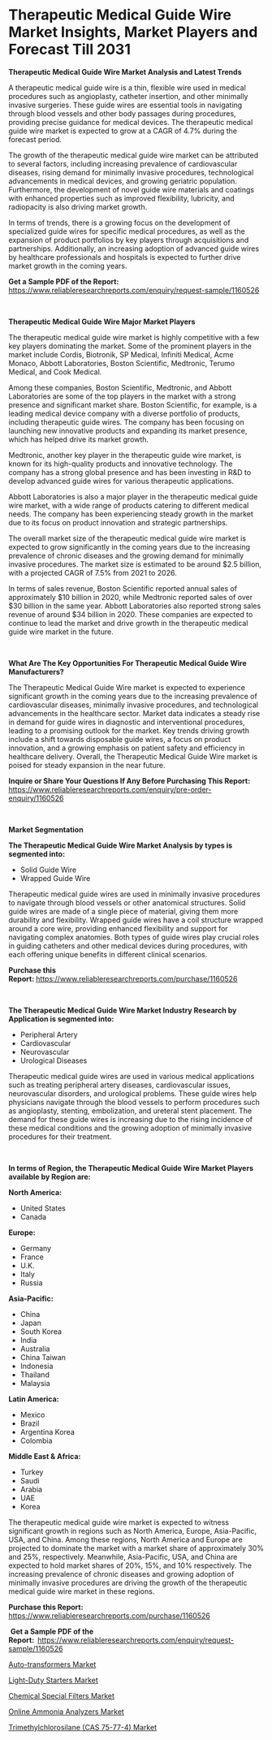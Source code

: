 <p><h1>Therapeutic Medical Guide Wire Market Insights, Market Players and Forecast Till 2031</h1></p><p><strong>Therapeutic Medical Guide Wire Market Analysis and Latest Trends</strong></p>
<p><p>A therapeutic medical guide wire is a thin, flexible wire used in medical procedures such as angioplasty, catheter insertion, and other minimally invasive surgeries. These guide wires are essential tools in navigating through blood vessels and other body passages during procedures, providing precise guidance for medical devices. The therapeutic medical guide wire market is expected to grow at a CAGR of 4.7% during the forecast period.</p><p>The growth of the therapeutic medical guide wire market can be attributed to several factors, including increasing prevalence of cardiovascular diseases, rising demand for minimally invasive procedures, technological advancements in medical devices, and growing geriatric population. Furthermore, the development of novel guide wire materials and coatings with enhanced properties such as improved flexibility, lubricity, and radiopacity is also driving market growth.</p><p>In terms of trends, there is a growing focus on the development of specialized guide wires for specific medical procedures, as well as the expansion of product portfolios by key players through acquisitions and partnerships. Additionally, an increasing adoption of advanced guide wires by healthcare professionals and hospitals is expected to further drive market growth in the coming years.</p></p>
<p><strong>Get a Sample PDF of the Report:&nbsp;</strong> <a href="https://www.reliableresearchreports.com/enquiry/request-sample/1160526">https://www.reliableresearchreports.com/enquiry/request-sample/1160526</a></p>
<p>&nbsp;</p>
<p><strong>Therapeutic Medical Guide Wire Major Market Players</strong></p>
<p><p>The therapeutic medical guide wire market is highly competitive with a few key players dominating the market. Some of the prominent players in the market include Cordis, Biotronik, SP Medical, Infiniti Medical, Acme Monaco, Abbott Laboratories, Boston Scientific, Medtronic, Terumo Medical, and Cook Medical.</p><p>Among these companies, Boston Scientific, Medtronic, and Abbott Laboratories are some of the top players in the market with a strong presence and significant market share. Boston Scientific, for example, is a leading medical device company with a diverse portfolio of products, including therapeutic guide wires. The company has been focusing on launching new innovative products and expanding its market presence, which has helped drive its market growth.</p><p>Medtronic, another key player in the therapeutic guide wire market, is known for its high-quality products and innovative technology. The company has a strong global presence and has been investing in R&D to develop advanced guide wires for various therapeutic applications.</p><p>Abbott Laboratories is also a major player in the therapeutic medical guide wire market, with a wide range of products catering to different medical needs. The company has been experiencing steady growth in the market due to its focus on product innovation and strategic partnerships.</p><p>The overall market size of the therapeutic medical guide wire market is expected to grow significantly in the coming years due to the increasing prevalence of chronic diseases and the growing demand for minimally invasive procedures. The market size is estimated to be around $2.5 billion, with a projected CAGR of 7.5% from 2021 to 2026.</p><p>In terms of sales revenue, Boston Scientific reported annual sales of approximately $10 billion in 2020, while Medtronic reported sales of over $30 billion in the same year. Abbott Laboratories also reported strong sales revenue of around $34 billion in 2020. These companies are expected to continue to lead the market and drive growth in the therapeutic medical guide wire market in the future.</p></p>
<p>&nbsp;</p>
<p><strong>What Are The Key Opportunities For Therapeutic Medical Guide Wire Manufacturers?</strong></p>
<p><p>The Therapeutic Medical Guide Wire market is expected to experience significant growth in the coming years due to the increasing prevalence of cardiovascular diseases, minimally invasive procedures, and technological advancements in the healthcare sector. Market data indicates a steady rise in demand for guide wires in diagnostic and interventional procedures, leading to a promising outlook for the market. Key trends driving growth include a shift towards disposable guide wires, a focus on product innovation, and a growing emphasis on patient safety and efficiency in healthcare delivery. Overall, the Therapeutic Medical Guide Wire market is poised for steady expansion in the near future.</p></p>
<p><strong>Inquire or Share Your Questions If Any Before Purchasing This Report:</strong> <a href="https://www.reliableresearchreports.com/enquiry/pre-order-enquiry/1160526">https://www.reliableresearchreports.com/enquiry/pre-order-enquiry/1160526</a></p>
<p>&nbsp;</p>
<p><strong>Market Segmentation</strong></p>
<p><strong>The Therapeutic Medical Guide Wire Market Analysis by types is segmented into:</strong></p>
<p><ul><li>Solid Guide Wire</li><li>Wrapped Guide Wire</li></ul></p>
<p><p>Therapeutic medical guide wires are used in minimally invasive procedures to navigate through blood vessels or other anatomical structures. Solid guide wires are made of a single piece of material, giving them more durability and flexibility. Wrapped guide wires have a coil structure wrapped around a core wire, providing enhanced flexibility and support for navigating complex anatomies. Both types of guide wires play crucial roles in guiding catheters and other medical devices during procedures, with each offering unique benefits in different clinical scenarios.</p></p>
<p><strong>Purchase this Report:&nbsp;</strong><a href="https://www.reliableresearchreports.com/purchase/1160526">https://www.reliableresearchreports.com/purchase/1160526</a></p>
<p>&nbsp;</p>
<p><strong>The Therapeutic Medical Guide Wire Market Industry Research by Application is segmented into:</strong></p>
<p><ul><li>Peripheral Artery</li><li>Cardiovascular</li><li>Neurovascular</li><li>Urological Diseases</li></ul></p>
<p><p>Therapeutic medical guide wires are used in various medical applications such as treating peripheral artery diseases, cardiovascular issues, neurovascular disorders, and urological problems. These guide wires help physicians navigate through the blood vessels to perform procedures such as angioplasty, stenting, embolization, and ureteral stent placement. The demand for these guide wires is increasing due to the rising incidence of these medical conditions and the growing adoption of minimally invasive procedures for their treatment.</p></p>
<p>&nbsp;</p>
<p><strong>In terms of Region, the Therapeutic Medical Guide Wire Market Players available by Region are:</strong></p>
<p>
    <p> <strong> North America: </strong>
        <ul>
            <li>United States</li>
            <li>Canada</li>
        </ul>
        </p> 
    <p> <strong> Europe: </strong>
        <ul>
            <li>Germany</li>
            <li>France</li>
            <li>U.K.</li>
            <li>Italy</li>
            <li>Russia</li>
        </ul>
        </p> 
    <p> <strong> Asia-Pacific: </strong>
        <ul>
            <li>China</li>
            <li>Japan</li>
            <li>South Korea</li>
            <li>India</li>
            <li>Australia</li>
            <li>China Taiwan</li>
            <li>Indonesia</li>
            <li>Thailand</li>
            <li>Malaysia</li>
        </ul>
        </p> 
    <p> <strong> Latin America: </strong>
        <ul>
            <li>Mexico</li>
            <li>Brazil</li>
            <li>Argentina Korea</li>
            <li>Colombia</li>
        </ul>
        </p> 
    <p> <strong> Middle East & Africa: </strong>
        <ul>
            <li>Turkey</li>
            <li>Saudi</li>
            <li>Arabia</li>
            <li>UAE</li>
            <li>Korea</li>
        </ul>
    </p>
    </p>
<p><p>The therapeutic medical guide wire market is expected to witness significant growth in regions such as North America, Europe, Asia-Pacific, USA, and China. Among these regions, North America and Europe are projected to dominate the market with a market share of approximately 30% and 25%, respectively. Meanwhile, Asia-Pacific, USA, and China are expected to hold market shares of 20%, 15%, and 10% respectively. The increasing prevalence of chronic diseases and growing adoption of minimally invasive procedures are driving the growth of the therapeutic medical guide wire market in these regions.</p></p>
<p><strong>Purchase this Report: </strong><a href="https://www.reliableresearchreports.com/purchase/1160526">https://www.reliableresearchreports.com/purchase/1160526</a></p>
<p>&nbsp;<strong>Get a Sample PDF of the Report:&nbsp;&nbsp;</strong><a href="https://www.reliableresearchreports.com/enquiry/request-sample/1160526">https://www.reliableresearchreports.com/enquiry/request-sample/1160526</a></p>
<p><strong></strong></p>
<p><p><a href="https://github.com/YashRP12/Market-Research-Report-List-3/blob/main/auto-transformers-market.md">Auto-transformers Market</a></p><p><a href="https://issuu.com/reportprime-2/docs/light-duty-starters-market-size-2030.pptx">Light-Duty Starters Market</a></p><p><a href="https://issuu.com/reportprime-2/docs/chemical-special-filters-market-size-2030.pptx">Chemical Special Filters Market</a></p><p><a href="https://medium.com/@aliciahaley1989/analyzing-online-ammonia-analyzers-market-global-industry-perspective-and-forecast-2024-to-2031-2d73e0e6f9a0">Online Ammonia Analyzers Market</a></p><p><a href="https://github.com/Angelnienowdseej3e45z3p8c/Market-Research-Report-List-1/blob/main/trimethylchlorosilane-cas-75-77-4-market.md">Trimethylchlorosilane (CAS 75-77-4) Market</a></p></p>